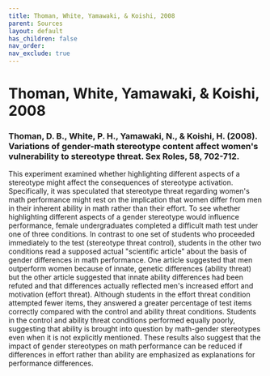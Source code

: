```yaml
---
title: Thoman, White, Yamawaki, & Koishi, 2008
parent: Sources
layout: default
has_children: false
nav_order: 
nav_exclude: true
---
```


# Thoman, White, Yamawaki, & Koishi, 2008

### Thoman, D. B., White, P. H., Yamawaki, N., & Koishi, H. (2008). Variations of gender-math stereotype content affect women's vulnerability to stereotype threat. Sex Roles, 58, 702-712.

This experiment examined whether highlighting different aspects of a stereotype might affect the consequences of stereotype activation. Specifically, it was speculated that stereotype threat regarding women's math performance might rest on the implication that women differ from men in their inherent ability in math rather than their effort. To see whether highlighting different aspects of a gender stereotype would influence performance, female undergraduates completed a difficult math test under one of three conditions. In contrast to one set of students who proceeded immediately to the test (stereotype threat control), students in the other two conditions read a supposed actual "scientific article" about the basis of gender differences in math performance. One article suggested that men outperform women because of innate, genetic differences (ability threat) but the other article suggested that innate ability differences had been refuted and that differences actually reflected men's increased effort and motivation (effort threat). Although students in the effort threat condition attempted fewer items, they answered a greater percentage of test items correctly compared with the control and ability threat conditions. Students in the control and ability threat conditions performed equally poorly, suggesting that ability is brought into question by math-gender stereotypes even when it is not explicitly mentioned. These results also suggest that the impact of gender stereotypes on math performance can be reduced if differences in effort rather than ability are emphasized as explanations for performance differences.
